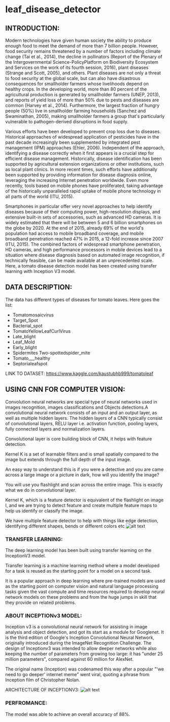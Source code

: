 # leaf_disease_detector
## INTRODUCTION:
Modern technologies have given human society the ability to produce enough food to meet the demand of more than 7 billion people. However, food security remains threatened by a number of factors including climate change (Tai et al., 2014), the decline in pollinators (Report of the Plenary of the Intergovernmental Science-PolicyPlatform on Biodiversity Ecosystem and Services on the work of its fourth session, 2016), plant diseases (Strange and Scott, 2005), and others. Plant diseases are not only a threat to food security at the global scale, but can also have disastrous consequences for smallholder farmers whose livelihoods depend on healthy crops. In the developing world, more than 80 percent of the agricultural production is generated by smallholder farmers (UNEP, 2013), and reports of yield loss of more than 50% due to pests and diseases are common (Harvey et al., 2014). Furthermore, the largest fraction of hungry people (50%) live in smallholder farming households (Sanchez and Swaminathan, 2005), making smallholder farmers a group that's particularly vulnerable to pathogen-derived disruptions in food supply.

Various efforts have been developed to prevent crop loss due to diseases. Historical approaches of widespread application of pesticides have in the past decade increasingly been supplemented by integrated pest management (IPM) approaches (Ehler, 2006). Independent of the approach, identifying a disease correctly when it first appears is a crucial step for efficient disease management. Historically, disease identification has been supported by agricultural extension organizations or other institutions, such as local plant clinics. In more recent times, such efforts have additionally been supported by providing information for disease diagnosis online, leveraging the increasing Internet penetration worldwide. Even more recently, tools based on mobile phones have proliferated, taking advantage of the historically unparalleled rapid uptake of mobile phone technology in all parts of the world (ITU, 2015).

Smartphones in particular offer very novel approaches to help identify diseases because of their computing power, high-resolution displays, and extensive built-in sets of accessories, such as advanced HD cameras. It is widely estimated that there will be between 5 and 6 billion smartphones on the globe by 2020. At the end of 2015, already 69% of the world's population had access to mobile broadband coverage, and mobile broadband penetration reached 47% in 2015, a 12-fold increase since 2007 (ITU, 2015). The combined factors of widespread smartphone penetration, HD cameras, and high performance processors in mobile devices lead to a situation where disease diagnosis based on automated image recognition, if technically feasible, can be made available at an unprecedented scale. Here, a tomato disease detection model has been created using transfer learning with Inception V3 model.

## DATA DESCRIPTION:
The data has different types of diseases for tomato leaves.
Here goes the list:

* Tomatomosaicvirus
* Target_Spot
* Bacterial_spot
* TomatoYellowLeafCurlVirus
* Late_blight
* Leaf_Mold
* Early_blight
* Spidermites Two-spottedspider_mite
* Tomato___healthy
* Septorialeafspot

LINK TO DATASET: https://www.kaggle.com/kaustubhb999/tomatoleaf

## USING CNN FOR COMPUTER VISION:
Convolution neural networks are special type of neural networks used in images recognition, images classifications and Objects detections.A convolutional neural network consists of an input and an output layer, as well as multiple hidden layers. The hidden layers of a CNN typically consist of convolutional layers, RELU layer i.e. activation function, pooling layers, fully connected layers and normalization layers.

Convolutional layer is core building block of CNN, it helps with feature detection.

Kernel K is a set of learnable filters and is small spatially compared to the image but extends through the full depth of the input image.

An easy way to understand this is if you were a detective and you are came across a large image or a picture in dark, how will you identify the image?

You will use you flashlight and scan across the entire image. This is exactly what we do in convolutional layer.

Kernel K, which is a feature detector is equivalent of the flashlight on image I, and we are trying to detect feature and create multiple feature maps to help us identify or classify the image.

We have multiple feature detector to help with things like edge detection, identifying different shapes, bends or different colors etc
![alt text](https://user-images.githubusercontent.com/37455387/58934834-3fabbe00-8789-11e9-81bf-5950375c5757.jpeg)

### TRANSFER LEARNING:
The deep learning model has been built using transfer learning on the InceptionV3 model.

Transfer learning is a machine learning method where a model developed for a task is reused as the starting point for a model on a second task.

It is a popular approach in deep learning where pre-trained models are used as the starting point on computer vision and natural language processing tasks given the vast compute and time resources required to develop neural network models on these problems and from the huge jumps in skill that they provide on related problems.

### ABOUT INCEPTIONv3 MODEL:
Inception v3 is a convolutional neural network for assisting in image analysis and object detection, and got its start as a module for Googlenet. It is the third edition of Google's Inception Convolutional Neural Network, originally introduced during the ImageNet Recognition Challenge. The design of Inceptionv3 was intended to allow deeper networks while also keeping the number of parameters from growing too large: it has "under 25 million parameters", compared against 60 million for AlexNet.

The original name (Inception) was codenamed this way after a popular "'we need to go deeper' internet meme" went viral, quoting a phrase from Inception film of Christopher Nolan.

ARCHITECTURE OF INCEPTIONV3:
![alt text](https://production-media.paperswithcode.com/methods/inceptionv3onc--oview_vjAbOfw.png)

### PERFROMANCE:
The model was able to achieve an overall accuracy of 88%.
